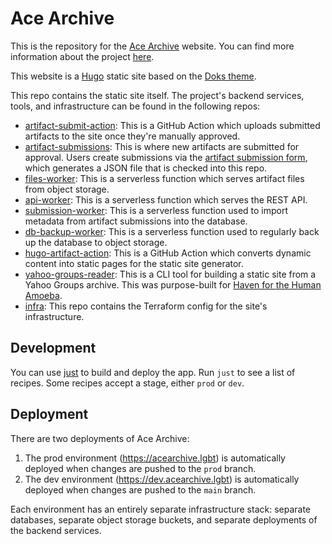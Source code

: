 # Ace Archive

This is the repository for the [Ace Archive](https://acearchive.lgbt) website.
You can find more information about the project
[here](https://acearchive.lgbt/about).

This website is a [Hugo](https://gohugo.io/) static site based on the [Doks
theme](https://getdoks.org/).

This repo contains the static site itself. The project's backend services,
tools, and infrastructure can be found in the following repos:

- [artifact-submit-action](https://github.com/acearchive/artifact-submit-action):
  This is a GitHub Action which uploads submitted artifacts to the site once
  they're manually approved.
- [artifact-submissions](https://github.com/acearchive/artifact-submissions):
  This is where new artifacts are submitted for approval. Users create
  submissions via the [artifact submission
  form](https://acearchive.lgbt/submit/), which generates a JSON file that is
  checked into this repo.
- [files-worker](https://github.com/acearchive/files-worker): This is a
  serverless function which serves artifact files from object storage.
- [api-worker](https://github.com/acearchive/api-worker): This is a serverless
  function which serves the REST API.
- [submission-worker](https://github.com/acearchive/submission-worker): This is
  a serverless function used to import metadata from artifact submissions into
  the database.
- [db-backup-worker](https://github.com/acearchive/db-backup-worker): This is a
  serverless function used to regularly back up the database to object storage.
- [hugo-artifact-action](https://github.com/acearchive/hugo-artifact-action):
  This is a GitHub Action which converts dynamic content into static pages for
  the static site generator.
- [yahoo-groups-reader](https://github.com/acearchive/yahoo-groups-reader): This
  is a CLI tool for building a static site from a Yahoo Groups archive. This was
  purpose-built for [Haven for the Human
  Amoeba](https://acearchive.lgbt/artifact/haven-for-the-human-amoeba/).
- [infra](https://github.com/acearchive/infra): This repo contains the Terraform
  config for the site's infrastructure.

## Development

You can use [just](https://github.com/casey/just) to build and deploy the app.
Run `just` to see a list of recipes. Some recipes accept a stage, either `prod`
or `dev`.

## Deployment

There are two deployments of Ace Archive:

1. The prod environment (<https://acearchive.lgbt>) is automatically deployed
   when changes are pushed to the `prod` branch.
1. The dev environment (<https://dev.acearchive.lgbt>) is automatically deployed
   when changes are pushed to the `main` branch.

Each environment has an entirely separate infrastructure stack: separate
databases, separate object storage buckets, and separate deployments of the
backend services.
